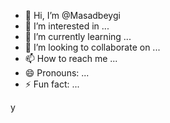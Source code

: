 - 👋 Hi, I’m @Masadbeygi
- 👀 I’m interested in ...
- 🌱 I’m currently learning ...
- 💞️ I’m looking to collaborate on ...
- 📫 How to reach me ...
- 😄 Pronouns: ...
- ⚡ Fun fact: ...

<!---
Masadbeygi/Masadbeygi is a ✨ special ✨ repository because its `README.md` (this file) appears on your GitHub profile.
You can click the Preview link to take a look at your changes.
--->y
